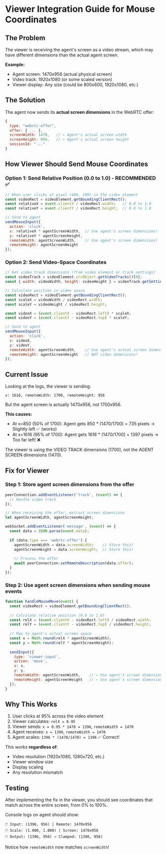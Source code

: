 # Viewer Integration Guide for Mouse Coordinates

## The Problem

The viewer is receiving the agent's screen as a video stream, which may have different dimensions than the actual agent screen.

**Example:**
- Agent screen: 1470x956 (actual physical screen)
- Video track: 1920x1080 (or some scaled version)
- Viewer display: Any size (could be 800x600, 1920x1080, etc.)

## The Solution

The agent now sends its **actual screen dimensions** in the WebRTC offer:

```javascript
{
  type: "webrtc-offer",
  offer: { ... },
  screenWidth: 1470,   // ← Agent's actual screen width
  screenHeight: 956,   // ← Agent's actual screen height
  sessionId: "..."
}
```

## How Viewer Should Send Mouse Coordinates

### Option 1: Send Relative Position (0.0 to 1.0) - RECOMMENDED ✅

```javascript
// When user clicks at pixel (400, 200) in the video element
const videoRect = videoElement.getBoundingClientRect();
const relativeX = event.clientX / videoRect.width;   // 0.0 to 1.0
const relativeY = event.clientY / videoRect.height;  // 0.0 to 1.0

// Send to agent
sendMouseInput({
  action: 'click',
  x: relativeX * agentScreenWidth,  // Use agent's screen dimensions!
  y: relativeY * agentScreenHeight,
  remoteWidth: agentScreenWidth,    // Use agent's screen dimensions!
  remoteHeight: agentScreenHeight
});
```

### Option 2: Send Video-Space Coordinates

```javascript
// Get video track dimensions (from video element or track settings)
const videoTrack = videoElement.srcObject.getVideoTracks()[0];
const { width: videoWidth, height: videoHeight } = videoTrack.getSettings();

// Calculate position in video space
const videoRect = videoElement.getBoundingClientRect();
const scaleX = videoWidth / videoRect.width;
const scaleY = videoHeight / videoRect.height;

const videoX = (event.clientX - videoRect.left) * scaleX;
const videoY = (event.clientY - videoRect.top) * scaleY;

// Send to agent
sendMouseInput({
  action: 'click',
  x: videoX,
  y: videoY,
  remoteWidth: agentScreenWidth,    // Use agent's actual screen dimensions
  remoteHeight: agentScreenHeight   // NOT video dimensions!
});
```

## Current Issue

Looking at the logs, the viewer is sending:
```
x: 1616, remoteWidth: 1700, remoteHeight: 956
```

But the agent screen is actually 1470x956, not 1700x956.

**This causes:**
- At x=850 (50% of 1700): Agent gets 850 * (1470/1700) = 735 pixels → Slightly left ✅ (works)
- At x=1616 (95% of 1700): Agent gets 1616 * (1470/1700) = 1397 pixels → Too far left! ❌

The viewer is using the VIDEO TRACK dimensions (1700), not the AGENT SCREEN dimensions (1470).

## Fix for Viewer

### Step 1: Store agent screen dimensions from the offer

```javascript
peerConnection.addEventListener('track', (event) => {
  // Handle video track
});

// When receiving the offer, extract screen dimensions
let agentScreenWidth, agentScreenHeight;

webSocket.addEventListener('message', (event) => {
  const data = JSON.parse(event.data);
  
  if (data.type === 'webrtc-offer') {
    agentScreenWidth = data.screenWidth;    // Store this!
    agentScreenHeight = data.screenHeight;  // Store this!
    
    // Process the offer
    await peerConnection.setRemoteDescription(data.offer);
  }
});
```

### Step 2: Use agent screen dimensions when sending mouse events

```javascript
function handleMouseMove(event) {
  const videoRect = videoElement.getBoundingClientRect();
  
  // Calculate relative position (0.0 to 1.0)
  const relX = (event.clientX - videoRect.left) / videoRect.width;
  const relY = (event.clientY - videoRect.top) / videoRect.height;
  
  // Map to agent's actual screen space
  const x = Math.round(relX * agentScreenWidth);
  const y = Math.round(relY * agentScreenHeight);
  
  sendInput({
    type: 'viewer-input',
    action: 'move',
    x: x,
    y: y,
    remoteWidth: agentScreenWidth,    // ← Use agent's screen dimensions!
    remoteHeight: agentScreenHeight   // ← Use agent's screen dimensions!
  });
}
```

## Why This Works

1. User clicks at 95% across the video element
2. Viewer calculates: `relX = 0.95`
3. Viewer sends: `x = 0.95 * 1470 = 1396`, `remoteWidth = 1470`
4. Agent receives: `x = 1396`, `remoteWidth = 1470`
5. Agent scales: `1396 * (1470/1470) = 1396` ✅ Correct!

This works **regardless of**:
- Video resolution (1920x1080, 1280x720, etc.)
- Viewer window size
- Display scaling
- Any resolution mismatch

## Testing

After implementing the fix in the viewer, you should see coordinates that match across the entire screen, from 0% to 100%.

Console logs on agent should show:
```
🖱️ Input: (1396, 956) | Remote: 1470x956
🖱️ Scale: (1.000, 1.000) | Screen: 1470x956
🖱️ Output: (1396, 956) → Clamped: (1396, 956)
```

Notice how `remoteWidth` now matches `screenWidth`!




